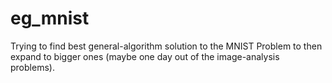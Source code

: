 # eg_mnist
Trying to find best general-algorithm solution to the MNIST Problem to then expand to bigger ones (maybe one day out of the image-analysis problems).
